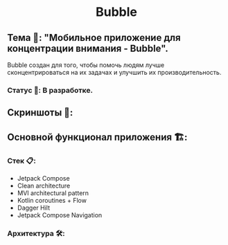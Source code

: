 # <center>Bubble</center>

## Тема 📓: "Мобильное приложение для концентрации внимания - Bubble".

Bubble создан для того, чтобы помочь людям лучше сконцентрироваться на их задачах и улучшить их производительность.

### Статус 🚧: В разработке.

## Скриншоты 📸:

## Основной функционал приложения 🏗:

### Стек 📋:
  * Jetpack Compose
  * Clean architecture
  * MVI architectural pattern
  * Kotlin coroutines + Flow
  * Dagger Hilt
  * Jetpack Compose Navigation
    
### Архитектура 🛠:
